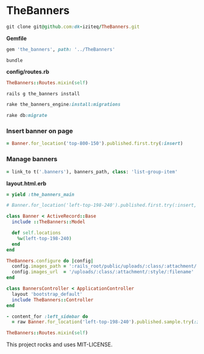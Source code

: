 # TheBanners

```ruby
git clone git@github.com:dk-iziteq/TheBanners.git
```

**Gemfile**
```ruby
gem 'the_banners', path: '../TheBanners'
```

```
bundle
```

**config/routes.rb**
```ruby
TheBanners::Routes.mixin(self)
```

```ruby
rails g the_banners install
```

```ruby
rake the_banners_engine:install:migrations
```

```ruby
rake db:migrate
```

### Insert banner on page

```ruby
= Banner.for_location('top-800-150').published.first.try(:insert)
```

### Manage banners

```ruby
= link_to t('.banners'), banners_path, class: 'list-group-item'
```

**layout.html.erb**

```ruby
= yield :the_banners_main
```

```ruby
# Banner.for_location('left-top-198-240').published.first.try(:insert, banners_proxy_url)

class Banner < ActiveRecord::Base
  include ::TheBanners::Model

  def self.locations
    %w(left-top-198-240)
  end
end
```

```ruby
TheBanners.configure do |config|
  config.images_path = ':rails_root/public/uploads/:class/:attachment/:style/:filename'
  config.images_url  = '/uploads/:class/:attachment/:style/:filename'
end
```

```ruby
class BannersController < ApplicationController
  layout 'bootstrap_default'
  include TheBanners::Controller
end
```

```ruby
- content_for :left_sidebar do
  = raw Banner.for_location('left-top-198-240').published.sample.try(:insert)
```

```ruby
TheBanners::Routes.mixin(self)
```

This project rocks and uses MIT-LICENSE.
